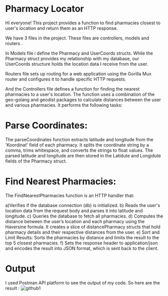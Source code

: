 # Pharmacy Locator
Hi everyone! This project provides a function to find pharmacies closest to user's location and return them as an HTTP response. 

We have 3 files in the project. These files are controllers, models and routers .

In Models file i define the Pharmacy and UserCoords structs. While the Pharmacy struct provides my relationship with my database, our UserCoords structure holds the location data I receive from the user. 

Routers file sets up routing for a web application using the Gorilla Mux router and configures it to handle specific HTTP requests.

And the Controllers file defines a function for finding the nearest pharmacies to a user's location. The function uses a combination of the geo-golang and geodist packages to calculate distances between the user and various pharmacies. It performs the following tasks:

# Parse Coordinates:

The parseCoordinates function extracts latitude and longitude from the 'Koordinat' field of each pharmacy. It splits the coordinate string by a comma, trims whitespace, and converts the strings to float values. The parsed latitude and longitude are then stored in the Latidute and Longidute fields of the Pharmacy struct.

# Find Nearest Pharmacies:

The FindNearestPharmacies function is an HTTP handler that:

a)Verifies if the database connection (db) is initialized.
b) Reads the user's location data from the request body and parses it into latitude and longitude.
c) Queries the database to fetch all pharmacies.
d) Computes the distance between the user’s location and each pharmacy using the Haversine formula. It creates a slice of distancePharmacy structs that hold pharmacy details and their respective distances from the user. 
e) Sort and Limit Results: Sorts the pharmacies by distance and limits the result to the top 5 closest pharmacies.
f) Sets the response header to application/json and encodes the result into JSON format, which is sent back to the client.

# Output 

I used Postman API platform to see the output of my code. So here are the result : 
![github1](https://github.com/user-attachments/assets/ac1f6fc7-4480-435f-bba3-af9baf4494be)
      

